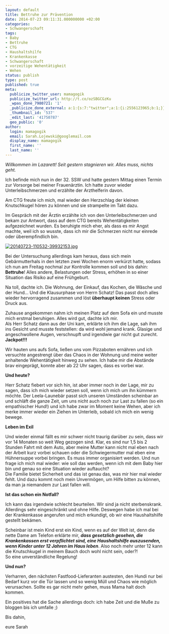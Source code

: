 ```yaml
---
layout: default
title: Bettruhe zur Prävention
date: 2014-07-23 09:11:31.000000000 +02:00
categories:
- Schwangerschaft
tags:
- Baby
- Bettruhe
- CTG
- Haushaltshilfe
- Krankenkasse
- Schwangerschaft
- vorzeitige Wehentätigkeit
- Wehen
status: publish
type: post
published: true
meta:
  publicize_twitter_user: mamagogik
  publicize_twitter_url: http://t.co/ozSBGCGzKu
  _wpas_done_7980721: '1'
  _publicize_done_external: a:1:{s:7:"twitter";a:1:{i:2556123965;b:1;}}
  _thumbnail_id: '537'
  _edit_last: '41750787'
  geo_public: '0'
author:
  login: mamagogik
  email: Sarah.Lojewski@googlemail.com
  display_name: mamagogik
  first_name: ''
  last_name: ''
---
```

<p><em>Willkommen im Lazarett! Seit gestern stagnieren wir. Alles muss, nichts geht.</em></p>
<p>Ich befinde mich nun in der 32. SSW und hatte gestern Mittag einen Termin zur Vorsorge bei meiner Frauenärztin. Ich hatte zuvor wieder Unterleibschmerzen und erzählte der Arzthelferin davon. <!--more--></p>
<p>Am CTG freute ich mich, mal wieder den Herzschlag der kleinen Knutschkugel hören zu können und sie strampelte im Takt dazu.</p>
<p>Im Gespräch mit der Ärztin erzählte ich von den Unterleibschmerzen und bekam zur Antwort, dass auf dem CTG bereits Wehentätigkeiten aufgezeichnet wurden. Es beruhigte mich eher, als dass es mir Angst machte, weil ich so wusste, dass ich mir die Schmerzen nicht nur einrede oder überempfindlich bin.</p>
<p><a href="https://mamagogik.files.wordpress.com/2014/07/20140723-110532-39932153.jpg"><img class="aligncenter size-full" src="../../images/20140723-110532-39932153.jpg" alt="20140723-110532-39932153.jpg" /></a></p>
<p>Bei der Untersuchung allerdings kam heraus, dass sich mein Gebärmutterhals in den letzten zwei Wochen enorm verkürzt hatte, sodass ich nun am Freitag nochmal zur Kontrolle kommen soll und bis dahin: <strong>Bettruhe</strong>! Alles andere, Belastungen oder Stress, erhöhen in so einer Situation das Risiko auf eine Frühgeburt.</p>
<p>Na toll, dachte ich. Die Wohnung, der Einkauf, das Kochen, die Wäsche und der Hund... Und die Klausurphase von Herrn Schatz! Das passt doch alles wieder hervorragend zusammen und löst <strong>überhaupt keinen</strong> Stress oder Druck aus.</p>
<p>Zuhause angekommen nahm ich meinen Platz auf dem Sofa ein und musste mich erstmal beruhigen. Alles wird gut, dachte ich mir.<br />
Als Herr Schatz dann aus der Uni kam, erklärte ich ihm die Lage, sah ihm ins Gesicht und musste feststellen: da wird wohl jemand krank. Glasige und angeschwollene Augen, verschnupft und irgendwie gar nicht gut zurecht. <strong>Jackpot!!!</strong></p>
<p>Wir hauten uns aufs Sofa, ließen uns vom Pizzaboten ernähren und ich versuchte angestrengt über das Chaos in der Wohnung und meine weiter anhaltende Wehentätigkeit hinweg zu sehen. Ich habe mir die Abstände brav eingeprägt, konnte aber ab 22 Uhr sagen, dass es vorbei war.</p>
<p><strong>Und heute?</strong></p>
<p>Herr Schatz fiebert vor sich hin, ist aber immer noch in der Lage, mir zu sagen, dass ich mich wieder setzen soll, wenn ich mich um ihn kümmern möchte. Der Leela-Launebär passt sich unseren Umständen scheinbar an und schläft die ganze Zeit, um uns nicht auch noch zur Last zu fallen (so ein empathischer Hund!) und ich habe zwar im Moment keine Wehen, aber ich merke immer wieder ein Ziehen im Unterleib, sobald ich mich ein wenig bewege.</p>
<p><strong>Leben im Exil</strong></p>
<p>Und wieder einmal fällt es mir schwer nicht traurig darüber zu sein, dass wir vor 14 Monaten so weit Weg gezogen sind. Klar, es sind nur 1,5 bis 2 Stunden Fahrt mit dem Auto, aber meine Mutter kann nicht mal eben nach der Arbeit kurz vorbei schauen oder die Schwiegermutter mal eben eine Hühnersuppe vorbei bringen. Es muss immer organisiert werden. Und nun frage ich mich mal wieder: wie soll das werden, wenn ich mit dem Baby hier bin und genau so eine Situation wieder auftaucht?<br />
Die Familie bietet Sicherheit und das ist genau das, was mir hier mal wieder fehlt. Und dazu kommt noch mein Unvermögen, um Hilfe bitten zu können, da man ja niemandem zur Last fallen will.</p>
<p><strong>Ist das schon ein Notfall?</strong></p>
<p>Ich kann das irgendwie schlecht beurteilen. Wir sind ja nicht sterbenskrank. Allerdings sehr eingeschränkt und ohne Hilfe. Deswegen habe ich mal bei der Krankenkasse angerufen und mich erkundigt, ob wir eine Haushaltshilfe gestellt bekämen.</p>
<p>Scheinbar ist mein Kind erst ein Kind, wenn es auf der Welt ist, denn die nette Dame am Telefon erklärte mir, <em><strong>dass gesetzlich gesehen, die Krankenkassen erst verpflichtet sind, eine Haushaltshilfe auszusenden, wenn Kinder unter 12 Jahren im Haus leben</strong></em>. Also noch mehr unter 12 kann die Knutschkugel in meinem Bauch doch wohl nicht sein, oder?!<br />
So eine unverständliche Regelung!</p>
<p><strong>Und nun?</strong></p>
<p>Verharren, den nächsten Fastfood-Lieferanten austesten, den Hundi nur bei Bedarf kurz vor die Tür lassen und so wenig Müll und Chaos wie möglich verursachen. Sollte es gar nicht mehr gehen, muss Mama halt doch kommen.</p>
<p>Ein positives hat die Sache allerdings doch: ich habe Zeit und die Muße zu bloggen bis ich umfalle ;)</p>
<p>Bis dahin,</p>
<p>eure Sarah</p>

